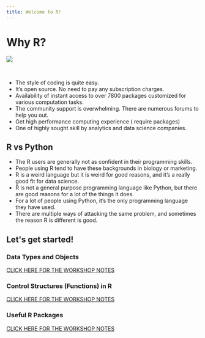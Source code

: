 ```yaml
---
title: Welcome to R!
---
```


# Why R? 

![](https://d33wubrfki0l68.cloudfront.net/571b056757d68e6df81a3e3853f54d3c76ad6efc/32d37/diagrams/data-science.png)

<br>

- The style of coding is quite easy.
- It’s open source. No need to pay any subscription charges.
- Availability of instant access to over 7800 packages customized for various computation tasks.
- The community support is overwhelming. There are numerous forums to help you out.
- Get high performance computing experience ( require packages)
- One of highly sought skill by analytics and data science companies.


## R vs Python 

- The R users are generally not as confident in their programming skills.
- People using R tend to have these backgrounds in biology or marketing. 
- R is a weird language but it is weird for good reasons, and it’s a really good fit for data science. 
- R is not a general purpose programming language like Python, but there are good reasons for a lot of the things it does.
- For a lot of people using Python, it’s the only programming language they have used.
- There are multiple ways of attacking the same problem, and sometimes the reason R is different is good.


## Let's get started!

### Data Types and Objects 

[CLICK HERE FOR THE WORKSHOP NOTES](https://colab.research.google.com/drive/1CAbmUvotwSx-uYJ8yehRO-TrmfzXXkOx)

### Control Structures (Functions) in R

[CLICK HERE FOR THE WORKSHOP NOTES](https://colab.research.google.com/drive/1FROQ7Tb2Xc7HcmD_pI_cMQXd6_CJrNlK)

### Useful R Packages
[CLICK HERE FOR THE WORKSHOP NOTES](https://colab.research.google.com/drive/1rJ88CXsRDY-4u_GQ7tQnTJIefLKnjM2w)

